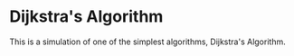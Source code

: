 # Dijkstra's Algorithm
This is a simulation of one of the simplest algorithms, Dijkstra's Algorithm.
